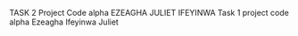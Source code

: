 TASK 2 Project Code alpha EZEAGHA JULIET IFEYINWA 
Task 1 project code alpha Ezeagha Ifeyinwa Juliet 
